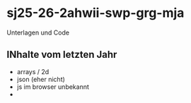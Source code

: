 # sj25-26-2ahwii-swp-grg-mja

Unterlagen und Code

## INhalte vom letzten Jahr

- arrays / 2d
- json (eher nicht)
- js  im browser unbekannt
- 
